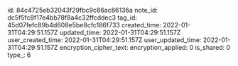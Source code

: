 id: 84c4725eb32043f29fbc9c86ac86136a
note_id: dc5f5fc8f17e4bb78f8a4c32ffcddec3
tag_id: 45d07fefc89b4d608e5be8cfc186f733
created_time: 2022-01-31T04:29:51.157Z
updated_time: 2022-01-31T04:29:51.157Z
user_created_time: 2022-01-31T04:29:51.157Z
user_updated_time: 2022-01-31T04:29:51.157Z
encryption_cipher_text: 
encryption_applied: 0
is_shared: 0
type_: 6
